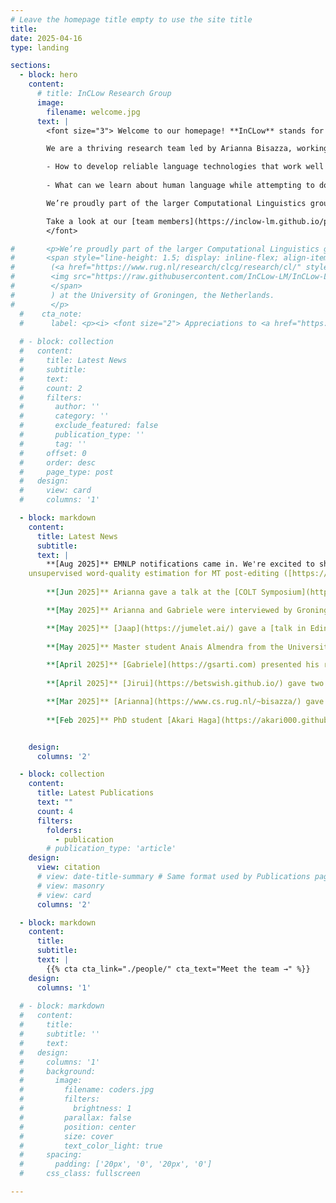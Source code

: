 ```yaml
---
# Leave the homepage title empty to use the site title
title:
date: 2025-04-16
type: landing

sections:
  - block: hero
    content:
      # title: InCLow Research Group
      image:
        filename: welcome.jpg
      text: |
        <font size="3"> Welcome to our homepage! **InCLow** stands for **In**terpretable, **C**ognitively inspired, **Low**-resource Language Models.

        We are a thriving research team led by Arianna Bisazza, working at the intersection of natural language processing and (cognitive) linguistics. Our [projects](https://inclow-lm.github.io/projects/) revolve around two key questions:

        - How to develop reliable language technologies that work well for a large variety of languages?
        
        - What can we learn about human language while attempting to do that?

        We’re proudly part of the larger Computational Linguistics group (<a href="https://www.rug.nl/research/clcg/research/cl">GroNLP</a>) at the University of Groningen, the Netherlands.

        Take a look at our [team members](https://inclow-lm.github.io/people/), [publications](https://inclow-lm.github.io/publication/), and [reading group](https://inclow-lm.github.io/reading-group/) agenda!
        </font>

#       <p>We’re proudly part of the larger Computational Linguistics group
#       <span style="line-height: 1.5; display: inline-flex; align-items: center;">
#        (<a href="https://www.rug.nl/research/clcg/research/cl/" style="height: 1em; vertical-align: middle; margin-right: 0.3em;">GroNLP </a>
#        <img src="https://raw.githubusercontent.com/InCLow-LM/InCLow-LM.github.io/refs/heads/main/assets/media/gronlp.png" alt="GroNLP logo" style="height: 1em; vertical-align: middle; margin-right: 0.3em;">
#        </span>
#        ) at the University of Groningen, the Netherlands.
#        </p>
  #    cta_note:
  #      label: <p><i> <font size="2"> Appreciations to <a href="https://www.linkedin.com/in/maria-pilar-uribe-silva"> Maria Pilar Uribe-Silva </a> for the wonderful team photograph! </font> </i></p>
        
  # - block: collection
  #   content:
  #     title: Latest News
  #     subtitle:
  #     text:
  #     count: 2
  #     filters:
  #       author: ''
  #       category: ''
  #       exclude_featured: false
  #       publication_type: ''
  #       tag: ''
  #     offset: 0
  #     order: desc
  #     page_type: post
  #   design:
  #     view: card
  #     columns: '1'

  - block: markdown
    content:
      title: Latest News
      subtitle:
      text: |
        **[Aug 2025]** EMNLP notifications came in. We're excited to share that InClow will bring 4 Main, 2 Findings and 2 TACL papers to Suzhou! The paper topics in brief are
    unsupervised word-quality estimation for MT post-editing ([https://inclow-lm.github.io/author/gabriele-sarti](Gabriele)), controlling the thinking language in large reasoning models ([https://inclow-lm.github.io/author/jirui-qi](Jirui)),
    
        **[Jun 2025]** Arianna gave a talk at the [COLT Symposium](https://www.upf.edu/web/colt/symposium), organized by Gemma Boleda and Marco Baroni at UPF, Barcelona. This was followed by a round-table on the convergence (or lack thereof) between findings coming from the fields of experimental and theoretical linguistics, neuroscience and the study of large language models.

        **[May 2025]** Arianna and Gabriele were interviewed by Groningen's Oog Radio station. The questions covered (of course) AI, but also the GroNLP group, what makes this research field so exciting (and a bit crazy nowadays!)... and a bit of music :) Recording available here: [HappyHourFM](https://www.youtube.com/watch?v=-PuOK5SYp4c).

        **[May 2025]** [Jaap](https://jumelet.ai/) gave a [talk in Edinburgh](https://informatics.ed.ac.uk/ilcc/news-events/seminars-2025/friday-2nd-may-at-11am-jaap-jumelet) on [MultiBLiMP: A Multilingual Benchmark of Linguistic Minimal Pairs](https://arxiv.org/abs/2504.02768).
        
        **[May 2025]** Master student Anais Almendra from the University of Chile joined us for a 3-month visit. She works on morphological analysis of the endangered language Madupungun.

        **[April 2025]** [Gabriele](https://gsarti.com) presented his research on [word-level quality estimation for post-editing](https://arxiv.org/abs/2503.03044) and [context](https://openreview.net/forum?id=XTHfNGI3zT) [attribution](https://aclanthology.org/2024.emnlp-main.347/) for language models at the [Multilinguality and Language Technology group of DFKI Saarland](https://www.dfki.de/en/web/research/research-departments/multilinguality-and-language-technology) and the [DEEL](https://www.irt-saintexupery.com/deel-le-programme-en-intelligence-artificielle-robuste-et-explicable-entre-dans-sa-phase-2/)/[FOR](https://www.irt-saintexupery.com/for-program/) teams at [IRT Saint-Éxupery](https://www.irt-saintexupery.com/).
        
        **[April 2025]** [Jirui](https://betswish.github.io/) gave two talks at [KPN](https://www.kpn.com/algemeen/english) and [University of Amsterdam](https://www.uva.nl/en) on three topics on Retrieval Augmented Generation ([MIRAGE](https://aclanthology.org/2024.emnlp-main.347/), [likelihood gauges answer accuracy](https://aclanthology.org/2025.naacl-long.78/), and [Consistency in Multilingual Context Utilization](https://arxiv.org/abs/2504.00597))

        **[Mar 2025]** [Arianna](https://www.cs.rug.nl/~bisazza/) gave a keynote talk at [NoDaLiDa/Baltic-HLT 2025](https://sites.google.com/view/nodalida-bhlt2025/keynote-speakers), titled "Not all Language Models need to be Large: Studying Language Evolution and Acquisition with Modern Neural Networks".
        
        **[Feb 2025]** PhD student [Akari Haga](https://akari000.github.io/about/) from NAIST, Japan, joined us for a 6-month visit. She works on BabyLM-style models for Japanese.


    design:
      columns: '2'

  - block: collection
    content:
      title: Latest Publications
      text: ""
      count: 4
      filters:
        folders:
          - publication
        # publication_type: 'article'
    design:
      view: citation
      # view: date-title-summary # Same format used by Publications page
      # view: masonry
      # view: card
      columns: '2'

  - block: markdown
    content:
      title:
      subtitle:
      text: |
        {{% cta cta_link="./people/" cta_text="Meet the team →" %}}
    design:
      columns: '1'
  
  # - block: markdown
  #   content:
  #     title:
  #     subtitle: ''
  #     text:
  #   design:
  #     columns: '1'
  #     background:
  #       image: 
  #         filename: coders.jpg
  #         filters:
  #           brightness: 1
  #         parallax: false
  #         position: center
  #         size: cover
  #         text_color_light: true
  #     spacing:
  #       padding: ['20px', '0', '20px', '0']
  #     css_class: fullscreen

---
```

